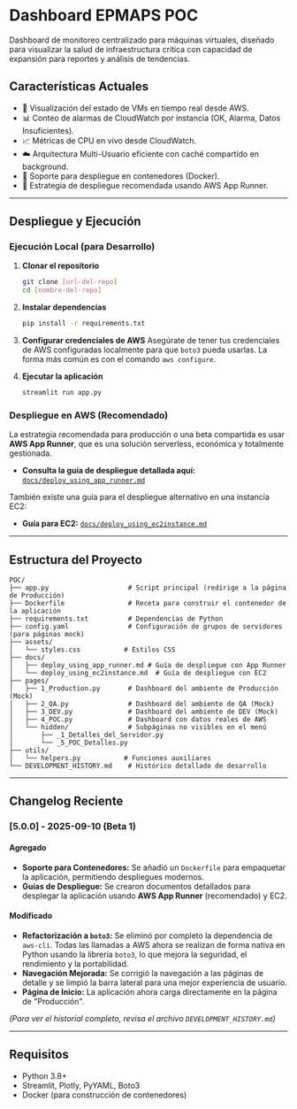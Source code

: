 # Dashboard EPMAPS POC

Dashboard de monitoreo centralizado para máquinas virtuales, diseñado para visualizar la salud de infraestructura crítica con capacidad de expansión para reportes y análisis de tendencias.

## Características Actuales

- 🚦 Visualización del estado de VMs en tiempo real desde AWS.
- 📊 Conteo de alarmas de CloudWatch por instancia (OK, Alarma, Datos Insuficientes).
- 📈 Métricas de CPU en vivo desde CloudWatch.
- ☁️ Arquitectura Multi-Usuario eficiente con caché compartido en background.
- 🐳 Soporte para despliegue en contenedores (Docker).
- 🚀 Estrategia de despliegue recomendada usando AWS App Runner.

---

## Despliegue y Ejecución

### Ejecución Local (para Desarrollo)

1.  **Clonar el repositorio**
    ```bash
    git clone [url-del-repo]
    cd [nombre-del-repo]
    ```
2.  **Instalar dependencias**
    ```bash
    pip install -r requirements.txt
    ```
3.  **Configurar credenciales de AWS**
    Asegúrate de tener tus credenciales de AWS configuradas localmente para que `boto3` pueda usarlas. La forma más común es con el comando `aws configure`.

4.  **Ejecutar la aplicación**
    ```bash
    streamlit run app.py
    ```

### Despliegue en AWS (Recomendado)

La estrategia recomendada para producción o una beta compartida es usar **AWS App Runner**, que es una solución serverless, económica y totalmente gestionada.

- **Consulta la guía de despliegue detallada aquí:** [`docs/deploy_using_app_runner.md`](docs/deploy_using_app_runner.md)

También existe una guía para el despliegue alternativo en una instancia EC2:
- **Guía para EC2:** [`docs/deploy_using_ec2instance.md`](docs/deploy_using_ec2instance.md)

---

## Estructura del Proyecto

```
POC/
├── app.py                    # Script principal (redirige a la página de Producción)
├── Dockerfile                # Receta para construir el contenedor de la aplicación
├── requirements.txt          # Dependencias de Python
├── config.yaml               # Configuración de grupos de servidores (para páginas mock)
├── assets/
│   └── styles.css           # Estilos CSS
├── docs/
│   ├── deploy_using_app_runner.md # Guía de despliegue con App Runner
│   └── deploy_using_ec2instance.md  # Guía de despliegue con EC2
├── pages/
│   ├── 1_Production.py       # Dashboard del ambiente de Producción (Mock)
│   ├── 2_QA.py               # Dashboard del ambiente de QA (Mock)
│   ├── 3_DEV.py              # Dashboard del ambiente de DEV (Mock)
│   ├── 4_POC.py              # Dashboard con datos reales de AWS
│   └── hidden/               # Subpáginas no visibles en el menú
│       ├── _1_Detalles_del_Servidor.py
│       └── _5_POC_Detalles.py
├── utils/
│   └── helpers.py           # Funciones auxiliares
└── DEVELOPMENT_HISTORY.md    # Histórico detallado de desarrollo
```

---

## Changelog Reciente

### [5.0.0] - 2025-09-10 (Beta 1)

#### Agregado
- **Soporte para Contenedores:** Se añadió un `Dockerfile` para empaquetar la aplicación, permitiendo despliegues modernos.
- **Guías de Despliegue:** Se crearon documentos detallados para desplegar la aplicación usando **AWS App Runner** (recomendado) y EC2.

#### Modificado
- **Refactorización a `boto3`:** Se eliminó por completo la dependencia de `aws-cli`. Todas las llamadas a AWS ahora se realizan de forma nativa en Python usando la librería `boto3`, lo que mejora la seguridad, el rendimiento y la portabilidad.
- **Navegación Mejorada:** Se corrigió la navegación a las páginas de detalle y se limpió la barra lateral para una mejor experiencia de usuario.
- **Página de Inicio:** La aplicación ahora carga directamente en la página de "Producción".

*(Para ver el historial completo, revisa el archivo `DEVELOPMENT_HISTORY.md`)*

---

## Requisitos

- Python 3.8+
- Streamlit, Plotly, PyYAML, Boto3
- Docker (para construcción de contenedores)
